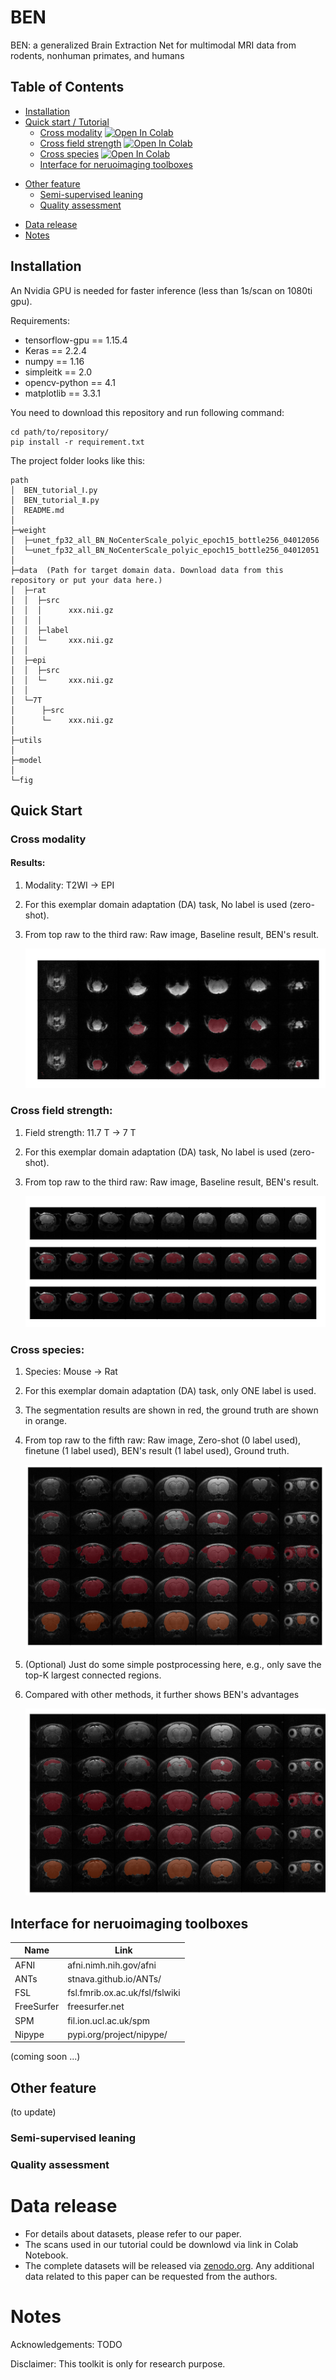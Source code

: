 # BEN

BEN: a generalized Brain Extraction Net for multimodal MRI data from rodents, nonhuman primates, and humans

## Table of Contents

* [Installation](#installation)
* [Quick start / Tutorial](#quick-start)
    + [Cross modality](#cross-modality) [![Open In Colab](https://colab.research.google.com/assets/colab-badge.svg)](https://colab.research.google.com/drive/14NWqdbkpsdt0cS4-SLCvcDmHLU05UlmV?usp=sharing)
    + [Cross field strength](#cross-field-strength) [![Open In Colab](https://colab.research.google.com/assets/colab-badge.svg)](https://colab.research.google.com/drive/14NWqdbkpsdt0cS4-SLCvcDmHLU05UlmV?usp=sharing)
    + [Cross species](#cross-species)  [![Open In Colab](https://colab.research.google.com/assets/colab-badge.svg)](https://colab.research.google.com/drive/1qsBg-_6NxVFUJCk0tbTyQ7vY8_FLnrc9?usp=sharing)
    + [Interface for neruoimaging toolboxes](#interface-for-neruoimaging-toolboxes)

+ [Other feature](#other-feature)
    + [Semi-supervised leaning](#semi-supervised-leaning)
    + [Quality assessment](#quality-assessment)

* [Data release](#data-release)
* [Notes](#Notes)

## Installation

An Nvidia GPU is needed for faster inference (less than 1s/scan on 1080ti gpu).

Requirements:

* tensorflow-gpu == 1.15.4
* Keras == 2.2.4
* numpy == 1.16
* simpleitk == 2.0
* opencv-python == 4.1
* matplotlib == 3.3.1

You need to download this repository and run following command:

```
cd path/to/repository/
pip install -r requirement.txt
```

The project folder looks like this:

```
path
│  BEN_tutorial_Ⅰ.py
│  BEN_tutorial_Ⅱ.py
│  README.md
│
├─weight
│  ├─unet_fp32_all_BN_NoCenterScale_polyic_epoch15_bottle256_04012056
│  └─unet_fp32_all_BN_NoCenterScale_polyic_epoch15_bottle256_04012051
│
├─data  (Path for target domain data. Download data from this repository or put your data here.)
│  ├─rat
│  │  ├─src
│  │  │      xxx.nii.gz
│  │  │
│  │  ├─label
│  │  └─     xxx.nii.gz
│  │
│  ├─epi
│  │  ├─src
│  │  └─     xxx.nii.gz
│  │
│  └─7T
│      ├─src
│      └─    xxx.nii.gz
│
├─utils
│
├─model
│
└─fig

```

## Quick Start

### Cross modality

#### Results:

1. Modality: T2WI -> EPI
2. For this exemplar domain adaptation (DA) task, No label is used (zero-shot).
3. From top raw to the third raw: Raw image, Baseline result, BEN's result.

   ![Alt text](fig/cross-modality.png "fig.1")

### Cross field strength:

1. Field strength: 11.7 T -> 7 T
2. For this exemplar domain adaptation (DA) task, No label is used (zero-shot).
3. From top raw to the third raw: Raw image, Baseline result, BEN's result.

   ![](fig/cross-field.png)

### Cross species:

1. Species: Mouse -> Rat
2. For this exemplar domain adaptation (DA) task, only ONE label is used.
3. The segmentation results are shown in red, the ground truth are shown in orange.
4. From top raw to the fifth raw: Raw image, Zero-shot (0 label used), finetune (1 label used), BEN's result (1 label
   used), Ground truth.

   ![](fig/cross-species.png)

5. (Optional) Just do some simple postprocessing here, e.g., only save the top-K largest connected regions.
6. Compared with other methods, it further shows BEN's advantages

   ![](fig/cross-species-post.png)

## Interface for neruoimaging toolboxes

| Name       | Link                             |
|------------|----------------------------------|
| AFNI       | afni.nimh.nih.gov/afni           |
| ANTs       | stnava.github.io/ANTs/           |
| FSL        | fsl.fmrib.ox.ac.uk/fsl/fslwiki   |
| FreeSurfer | freesurfer.net                   |
| SPM        | fil.ion.ucl.ac.uk/spm            |
| Nipype     | pypi.org/project/nipype/         |

(coming soon ...)

## Other feature

(to update)

### Semi-supervised leaning

### Quality assessment

# Data release

* For details about datasets, please refer to our paper.
* The scans used in our tutorial could be downlowd via link in Colab Notebook.
* The complete datasets will be released via [zenodo.org](https://zenodo.org/). Any additional data related to this
  paper can be requested from the authors.

# Notes

Acknowledgements: TODO

Disclaimer: This toolkit is only for research purpose.

